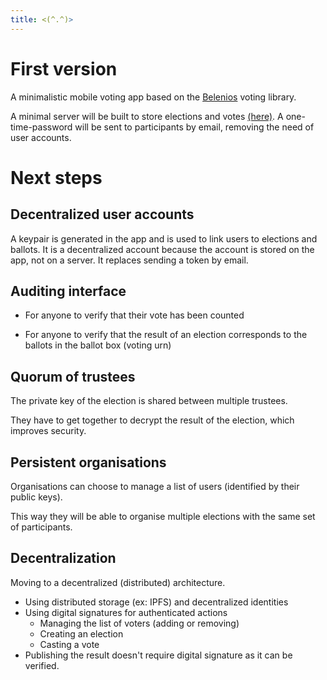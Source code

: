 ```yaml
---
title: <(^.^)>
---
```


# First version

A minimalistic mobile voting app based on the [Belenios](https://www.belenios.org/) voting library.

A minimal server will be built to store elections and votes [(here)](https://gitlab.com/technostructures/scrutin_server). A one-time-password will be sent to participants by email, removing the need of user accounts.

<!-- 
For every vote, an email will be sent with a one-time-password to cast a vote.

Only one guardian (the person allowed to tally, i.e. compute the result of the election) is supported.
-->

# Next steps

## Decentralized user accounts

A keypair is generated in the app and is used to link users to elections and ballots. It is a decentralized account because the account is stored on the app, not on a server. It replaces sending a token by email.

## Auditing interface

- For anyone to verify that their vote has been counted

- For anyone to verify that the result of an election corresponds to the ballots in the ballot box (voting urn)

## Quorum of trustees

The private key of the election is shared between multiple trustees.

They have to get together to decrypt the result of the election, which improves security.

## Persistent organisations

Organisations can choose to manage a list of users (identified by their public keys).

This way they will be able to organise multiple elections with the same set of participants.

## Decentralization

Moving to a decentralized (distributed) architecture.

- Using distributed storage (ex: IPFS) and decentralized identities
- Using digital signatures for authenticated actions
  - Managing the list of voters (adding or removing)
  - Creating an election
  - Casting a vote
- Publishing the result doesn't require digital signature as it can be verified.
